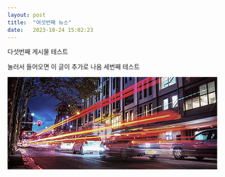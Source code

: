 ```yaml
---
layout: post
title:  "여섯번째 뉴스"
date:   2023-10-24 15:02:23
---
```


다섯번째 게시물 테스트

눌러서 들어오면 이 글이 추가로 나옴
세번째 테스트



<span class="image featured"><img src="/images/pic03.jpg" alt=""></span>